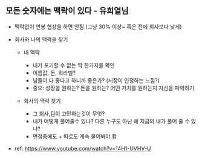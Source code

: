 ## 모든 숫자에는 맥락이 있다 - 유희열님
* 맥락없이 연봉 협상을 하면 안됨 (그냥 30% 이상~ 혹은 전에 회사보다 낮게)
* 회사와 나의 맥락을 찾기
  * 내 맥락
    * 내가 포기할 수 없는 딱 한가지를 확인
    * 이름값, 돈, 워라벨?
    * 남들이 다 좋다고 하니까 좋은가? (시장이 인정하는 느낌?)
    * 중요: 성장을 원하는? 돈을 원하는? 어떤 가치를 원하는지 자신을 파악하기

  * 회사의 맥락 찾기
    * 그 회사,팀이 고민하는것이 무엇?
    * 내가 어떻게 풀어줄수 있나? 다른 누구도 아닌 왜 지금의 내가 풀어 줄 수 있나?
    * 면접중에도 + 따로도 계속 물어봐야 함



* ref: https://www.youtube.com/watch?v=14H1-UVHV-U
